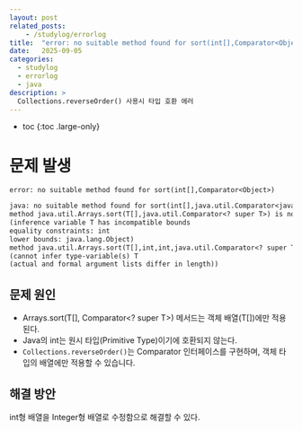 ```yaml
---
layout: post
related_posts:
    - /studylog/errorlog
title:  "error: no suitable method found for sort(int[],Comparator<Object>)"
date:   2025-09-05
categories:
  - studylog
  - errorlog
  - java
description: >
  Collections.reverseOrder() 사용시 타입 호환 에러
---
```

* toc
{:toc .large-only}

# 문제 발생
`error: no suitable method found for sort(int[],Comparator<Object>)`
```txt
java: no suitable method found for sort(int[],java.util.Comparator<java.lang.Object>)
method java.util.Arrays.sort(T[],java.util.Comparator<? super T>) is not applicable
(inference variable T has incompatible bounds
equality constraints: int
lower bounds: java.lang.Object)
method java.util.Arrays.sort(T[],int,int,java.util.Comparator<? super T>) is not applicable
(cannot infer type-variable(s) T
(actual and formal argument lists differ in length))
```
## 문제 원인
* Arrays.sort(T[], Comparator<? super T>) 메서드는 객체 배열(T[])에만 적용된다. 
* Java의 int는 원시 타입(Primitive Type)이기에 호환되지 않는다. 
* `Collections.reverseOrder()`는 Comparator 인터페이스를 구현하며, 객체 타입의 배열에만 적용할 수 있습니다. 
## 해결 방안
int형 배열을 Integer형 배열로 수정함으로 해결할 수 있다.